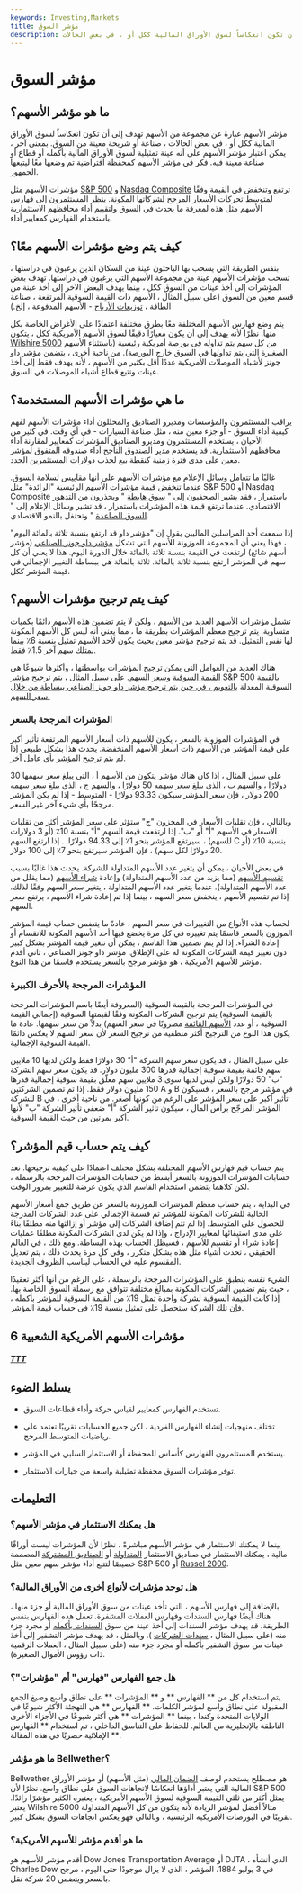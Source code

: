 ```yaml
---
keywords: Investing,Markets
title: مؤشر السوق
description: ما هو مؤشر الأسهم؟ مؤشر الأسهم عبارة عن مجموعة من الأسهم تهدف إلى أن تكون انعكاساً لسوق الأوراق المالية ككل أو ، في بعض الحالات ،
---
```


# مؤشر السوق
## ما هو مؤشر الأسهم؟

مؤشر الأسهم عبارة عن مجموعة من الأسهم تهدف إلى أن تكون انعكاساً لسوق الأوراق المالية ككل أو ، في بعض الحالات ، صناعة أو شريحة معينة من السوق. بمعنى آخر ، يمكن اعتبار مؤشر الأسهم على أنه عينة تمثيلية لسوق الأوراق المالية بأكمله أو قطاع أو صناعة معينة فيه. فكر في مؤشر الأسهم كمحفظة افتراضية تم وضعها معًا ليتبعها الجمهور.

مؤشرات الأسهم مثل [S&P 500](/sp500) و [Nasdaq Composite](/nasdaqcompositeindex) ترتفع وتنخفض في القيمة وفقًا لمتوسط تحركات الأسعار المرجح لشركاتها المكونة. ينظر المستثمرون إلى فهارس الأسهم مثل هذه لمعرفة ما يحدث في السوق ولتقييم أداء محافظهم الاستثمارية باستخدام الفهارس كمعايير أداء.

## كيف يتم وضع مؤشرات الأسهم معًا؟

بنفس الطريقة التي يسحب بها الباحثون عينة من السكان الذين يرغبون في دراستها ، تسحب مؤشرات الأسهم عينة من مجموعة الأسهم التي يرغبون في دراستها. تهدف بعض المؤشرات إلى أخذ عينات من السوق ككل ، بينما يهدف البعض الآخر إلى أخذ عينة من قسم معين من السوق (على سبيل المثال ، الأسهم ذات القيمة السوقية المرتفعة ، صناعة الطاقة ، [توزيعات الأرباح](/dividend) - الأسهم المدفوعة ، إلخ.)

يتم وضع فهارس الأسهم المختلفة معًا بطرق مختلفة اعتمادًا على الأغراض الخاصة بكل منها. نظرًا لأنه يهدف إلى أن يكون معيارًا دقيقًا لسوق الأسهم الأمريكية ككل ، يتكون [Wilshire 5000](/wilshire5000equityindex) من كل سهم يتم تداوله في بورصة أمريكية رئيسية (باستثناء الأسهم الصغيرة التي يتم تداولها في السوق خارج البورصة). من ناحية أخرى ، يتضمن مؤشر داو جونز لأشباه الموصلات الأمريكية عددًا أقل بكثير من الأسهم ، لأنه يهدف فقط إلى أخذ عينات وتتبع قطاع أشباه الموصلات في السوق.

## ما هي مؤشرات الأسهم المستخدمة؟

يراقب المستثمرون والمؤسسات ومديرو الصناديق والمحللون أداء مؤشرات الأسهم لفهم كيفية أداء السوق - أو جزء معين منه ، مثل صناعة السيارات - في أي وقت. في كثير من الأحيان ، يستخدم المستثمرون ومديرو الصناديق المؤشرات كمعايير لمقارنة أداء محافظهم الاستثمارية. قد يستخدم مدير الصندوق الناجح أداء صندوقه المتفوق لمؤشر معين على مدى فترة زمنية كنقطة بيع لجذب دولارات المستثمرين الجدد.

غالبًا ما تتعامل وسائل الإعلام مع مؤشرات الأسهم على أنها مقاييس لسلامة السوق. عندما تنخفض قيمة مؤشرات الأسهم الرئيسية "الرائدة" مثل S&P 500 أو Nasdaq Composite باستمرار ، فقد يشير الصحفيون إلى " [سوق هابطة](/bearmarket) " ويحذرون من التدهور الاقتصادي. عندما ترتفع قيمة هذه المؤشرات باستمرار ، قد تشير وسائل الإعلام إلى " [السوق الصاعدة](/bullmarket) " وتحتفل بالنمو الاقتصادي.

إذا سمعت أحد المراسلين الماليين يقول إن "مؤشر داو قد ارتفع بنسبة ثلاثة بالمائة اليوم" ، فهذا يعني أن المجموعة الموزونة للأسهم التي تشكل [مؤشر داو جونز الصناعي](/djia) (مؤشر أسهم شائع) ارتفعت في القيمة بنسبة ثلاثة بالمائة خلال الدورة اليوم. هذا لا يعني أن كل سهم في المؤشر ارتفع بنسبة ثلاثة بالمائة. ثلاثة بالمائة هي ببساطة التغيير الإجمالي في قيمة المؤشر ككل.

## كيف يتم ترجيح مؤشرات الأسهم؟

تشمل مؤشرات الأسهم العديد من الأسهم ، ولكن لا يتم تضمين هذه الأسهم دائمًا بكميات متساوية. يتم ترجيح معظم المؤشرات بطريقة ما ، مما يعني أنه ليس كل الأسهم المكونة لها نفس التمثيل. قد يتم ترجيح مؤشر معين بحيث يكون لأحد الأسهم تمثيل بنسبة 6٪ بينما يمتلك سهم آخر 1.5٪ فقط.

هناك العديد من العوامل التي يمكن ترجيح المؤشرات بواسطتها ، وأكثرها شيوعًا هي [القيمة السوقية](/capitalization) وسعر السهم. على سبيل المثال ، يتم ترجيح مؤشر S&P 500 بالقيمة السوقية المعدلة [بالتعويم ، في حين يتم ترجيح مؤشر داو جونز الصناعي ببساطة من خلال سعر السهم.](/floating-stock-the-float)

### المؤشرات المرجحة بالسعر

في المؤشرات الموزونة بالسعر ، يكون للأسهم ذات أسعار الأسهم المرتفعة تأثير أكبر على قيمة المؤشر من الأسهم ذات أسعار الأسهم المنخفضة. يحدث هذا بشكل طبيعي إذا لم يتم ترجيح المؤشر بأي عامل آخر.

على سبيل المثال ، إذا كان هناك مؤشر يتكون من الأسهم أ ، التي يبلغ سعر سهمها 30 دولارًا ، والسهم ب ، الذي يبلغ سعر سهمه 50 دولارًا ، والسهم ج ، الذي يبلغ سعر سهمه 200 دولار ، فإن سعر المؤشر سيكون 93.33 دولارًا - المتوسط - إذا لم يكن المؤشر مرجحًا بأي شيء آخر غير السعر.

وبالتالي ، فإن تقلبات الأسعار في المخزون "ج" ستؤثر على سعر المؤشر أكثر من تقلبات الأسعار في الأسهم "أ" أو "ب". إذا ارتفعت قيمة السهم "أ" بنسبة 10٪ (أو 3 دولارات للسهم) ، سيرتفع المؤشر بنحو 1٪ إلى 94.33 دولارًا. . إذا ارتفع السهم C بنسبة 10٪ (أو 20 دولارًا لكل سهم) ، فإن المؤشر سيرتفع بنحو 7٪ إلى 100 دولار.

في بعض الأحيان ، يمكن أن يتغير عدد الأسهم المتداولة للشركة. يحدث هذا غالبًا بسبب [تقسيم الأسهم](/reverse-forward-split) (مما يزيد من عدد الأسهم المتداولة) وإعادة [شراء الأسهم](/buyback) (مما يقلل من عدد الأسهم المتداولة). عندما يتغير عدد الأسهم المتداولة ، يتغير سعر السهم وفقًا لذلك. إذا تم تقسيم الأسهم ، ينخفض سعر السهم ، بينما إذا تم إعادة شراء الأسهم ، يرتفع سعر السهم.

لحساب هذه الأنواع من التغييرات في سعر السهم ، عادةً ما يتضمن حساب قيمة المؤشر الموزون بالسعر قاسمًا يتم تغييره في كل مرة يخضع فيها أحد الأسهم المكونة للانقسام أو إعادة الشراء. إذا لم يتم تضمين هذا القاسم ، يمكن أن تتغير قيمة المؤشر بشكل كبير دون تغيير قيمة الشركات المكونة له على الإطلاق. مؤشر داو جونز الصناعي ، ثاني أقدم مؤشر للأسهم الأمريكية ، هو مؤشر مرجح بالسعر يستخدم قاسمًا من هذا النوع.

### المؤشرات المرجحة بالأحرف الكبيرة

في المؤشرات المرجحة بالقيمة السوقية (المعروفة أيضًا باسم المؤشرات المرجحة بالقيمة السوقية) يتم ترجيح الشركات المكونة وفقًا لقيمتها السوقية (إجمالي القيمة السوقية ، أو عدد [الأسهم القائمة](/outstandingshares) مضروبًا في سعر السهم) بدلاً من سعر سهمها. عادة ما يكون هذا النوع من الترجيح أكثر منطقية من ترجيح السعر لأن سعر السهم لا يعكس دائمًا القيمة السوقية الإجمالية.

على سبيل المثال ، قد يكون سعر سهم الشركة "أ" 30 دولارًا فقط ولكن لديها 10 ملايين سهم قائمة بقيمة سوقية إجمالية قدرها 300 مليون دولار. قد يكون سعر سهم الشركة "ب" 50 دولارًا ولكن ليس لديها سوى 3 ملايين سهم معلّق بقيمة سوقية إجمالية قدرها 150 مليون دولار فقط. إذا تم تضمين الشركتين A و B في مؤشر مرجح بالسعر ، فسيكون للشركة B تأثير أكبر على سعر المؤشر على الرغم من كونها أصغر. من ناحية أخرى ، في المؤشر المرجّح برأس المال ، سيكون تأثير الشركة "أ" ضعفي تأثير الشركة "ب" لأنها أكبر بمرتين من حيث القيمة السوقية.

## كيف يتم حساب قيم المؤشر؟

يتم حساب قيم فهارس الأسهم المختلفة بشكل مختلف اعتمادًا على كيفية ترجيحها. تعد حسابات المؤشرات الموزونة بالسعر أبسط من حسابات المؤشرات المرجحة بالرسملة ، لكن كلاهما يتضمن استخدام القاسم الذي يكون عرضة للتغيير بمرور الوقت.

في البداية ، يتم حساب معظم المؤشرات الموزونة بالسعر عن طريق جمع أسعار الأسهم الحالية للشركات المكونة للمؤشر ثم قسمة الإجمالي على عدد الشركات المدرجة للحصول على المتوسط. إذا لم تتم إضافة الشركات إلى مؤشر أو إزالتها منه مطلقًا بناءً على مدى استيفائها لمعايير الإدراج ، وإذا لم يكن لدى الشركات المكونة مطلقًا عمليات إعادة شراء أو تقسيم للأسهم ، فسيظل الحساب بهذه البساطة. ومع ذلك ، في العالم الحقيقي ، تحدث أشياء مثل هذه بشكل متكرر ، وفي كل مرة يحدث ذلك ، يتم تعديل المقسوم عليه في الحساب ليناسب الظروف الجديدة.

الشيء نفسه ينطبق على المؤشرات المرجحة بالرسملة ، على الرغم من أنها أكثر تعقيدًا ، حيث يتم تضمين الشركات المكونة بمبالغ مختلفة تتوافق مع رسملة السوق الخاصة بها. إذا كانت القيمة السوقية لشركة واحدة تمثل 19٪ من القيمة السوقية للمؤشر بأكمله ، فإن تلك الشركة ستحصل على تمثيل بنسبة 19٪ في حساب قيمة المؤشر.

## 6 مؤشرات الأسهم الأمريكية الشعبية

<h5> <a href=""> TTT </a> </h5>

## يسلط الضوء

- تستخدم الفهارس كمعايير لقياس حركة وأداء قطاعات السوق.

- تختلف منهجيات إنشاء الفهارس الفردية ، لكن جميع الحسابات تقريبًا تعتمد على رياضيات المتوسط المرجح.

- يستخدم المستثمرون الفهارس كأساس للمحفظة أو الاستثمار السلبي في المؤشر.

- توفر مؤشرات السوق محفظة تمثيلية واسعة من حيازات الاستثمار.

## التعليمات

### هل يمكنك الاستثمار في مؤشر الأسهم؟

بينما لا يمكنك الاستثمار في مؤشر الأسهم مباشرةً ، نظرًا لأن المؤشرات ليست أوراقًا مالية ، يمكنك الاستثمار في صناديق الاستثمار [المتداولة](/indexfund) أو [الصناديق المشتركة](/mutualfund) المصممة خصيصًا لتتبع أداء مؤشر سهم معين مثل S&P 500 أو [Russel 2000](/russell2000).

### هل توجد مؤشرات لأنواع أخرى من الأوراق المالية؟

بالإضافة إلى فهارس الأسهم ، التي تأخذ عينات من سوق الأوراق المالية أو جزء منها ، هناك أيضًا فهارس السندات وفهارس العملات المشفرة. تعمل هذه الفهارس بنفس الطريقة. قد يهدف مؤشر السندات إلى أخذ عينة من سوق [السندات بأكمله](/bond) أو مجرد جزء منه (على سبيل المثال ، [سندات الشركات](/corporatebond) ). وبالمثل ، قد يهدف مؤشر التشفير إلى أخذ عينات من سوق التشفير بأكمله أو مجرد جزء منه (على سبيل المثال ، العملات الرقمية ذات رؤوس الأموال الصغيرة).

### هل جمع الفهارس "فهارس" أم "مؤشرات"؟

يتم استخدام كل من ** الفهارس ** و ** المؤشرات ** على نطاق واسع وصيغ الجمع المقبولة على نطاق واسع لمؤشر الكلمات. ** الفهارس ** هي التهجئة الأكثر شيوعًا في الولايات المتحدة وكندا ، بينما ** المؤشرات ** هي أكثر شيوعًا في الأجزاء الأخرى الناطقة بالإنجليزية من العالم. للحفاظ على التناسق الداخلي ، تم استخدام ** الفهارس ** الإملائية حصريًا في هذه المقالة.

### ما هو مؤشر Bellwether؟

Bellwether هو مصطلح يستخدم لوصف [الضمان المالي](/security) (مثل الأسهم) أو مؤشر الأوراق المالية التي يعتبر أداؤها انعكاسًا لاتجاهات السوق على نطاق واسع. نظرًا لأن S&P 500 يمثل أكثر من ثلثي القيمة السوقية لسوق الأسهم الأمريكية ، يعتبره الكثير مؤشرًا رائدًا. يعتبر Wilshire 5000 مثالاً أفضل لمؤشر الريادة لأنه يتكون من كل الأسهم المتداولة تقريبًا في البورصات الأمريكية الرئيسية ، وبالتالي فهو يعكس اتجاهات السوق بشكل كبير.

### ما هو أقدم مؤشر للأسهم الأمريكية؟

أقدم مؤشر للأسهم هو Dow Jones Transportation Average أو DJTA ، الذي أنشأه Charles Dow في 3 يوليو 1884. المؤشر ، الذي لا يزال موجودًا حتى اليوم ، مرجح بالسعر ويتضمن 20 شركة نقل.

